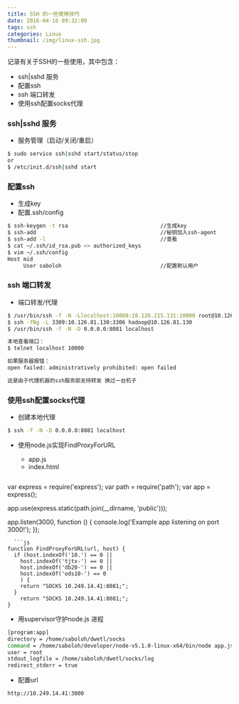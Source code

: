 ```yaml
---
title: SSH 的一些使用技巧
date: 2016-04-16 09:32:09
tags: ssh
categories: Linux
thumbnail: /img/linux-ssh.jpg
---
```


记录有关于SSH的一些使用，其中包含：

* ssh|sshd 服务
* 配置ssh
* ssh 端口转发
* 使用ssh配置socks代理

<!-- more -->

### ssh|sshd 服务

* 服务管理（启动/关闭/重启）
```bash
$ sudo service ssh|sshd start/status/stop
or
$ /etc/init.d/ssh|sshd start
```

### 配置ssh

* 生成key
* 配置.ssh/config
```bash
$ ssh-keygen -t rsa                             //生成key
$ ssh-add                                       //秘钥加入ssh-agent 
$ ssh-add -l                                    //查看
$ cat ~/.ssh/id_rsa.pub >> authorized_keys
$ vim ~/.ssh/config
Host mid
     User saboloh                               //配置默认用户
```

### ssh 端口转发

* 端口转发/代理
```bash
$ /usr/bin/ssh -f -N -Llocalhost:10000:10.126.215.131:10000 root@10.126.97.98
$ ssh -fNg -L 3309:10.126.81.130:3306 hadoop@10.126.81.130
$ /usr/bin/ssh -f -N -D 0.0.0.0:8081 localhost

本地查看端口：
$ telnet localhost 10000

如果服务器报错：
open failed: administratively prohibited: open failed

这是由于代理机器的ssh服务部支持转发 换过一台机子
```

### 使用ssh配置socks代理

* 创建本地代理
```bash
$ ssh -f -N -D 0.0.0.0:8081 localhost 
```
* 使用node.js实现FindProxyForURL  
  * app.js
  * index.html

  ```js
var express = require('express');
var path = require('path');
var app = express();


app.use(express.static(path.join(__dirname, 'public')));

app.listen(3000, function () {
  console.log('Example app listening on port 3000!');
});
```
  ```js
function FindProxyForURL(url, host) {
  if (host.indexOf('10.') == 0 ||
    host.indexOf('tjtx-') == 0 ||
    host.indexOf('db20-') == 0 ||
    host.indexOf('ods10-') == 0
    ) {
    return "SOCKS 10.249.14.41:8081;";
  }
    return "SOCKS 10.249.14.41:8081;";
} 
```
* 用supervisor守护node.js 进程
```bash
[program:app]
directory = /home/saboloh/dwetl/socks
command = /home/saboloh/developer/node-v5.1.0-linux-x64/bin/node app.js
user = root
stdout_logfile = /home/saboloh/dwetl/socks/log
redirect_stderr = true
```
* 配置url
```bash 
http://10.249.14.41:3000
```




